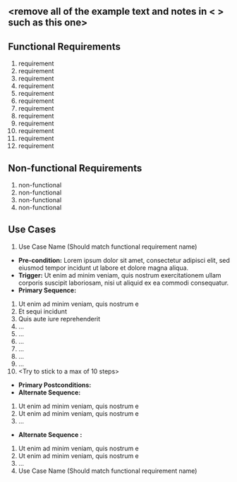 ## <remove all of the example text and notes in < > such as this one>
## Functional Requirements
1. requirement
2. requirement
3. requirement
4. requirement
5. requirement
6. requirement
7. requirement
8. requirement
9. requirement
10. requirement
11. requirement
12. requirement
## Non-functional Requirements
1. non-functional
2. non-functional
3. non-functional
4. non-functional
## Use Cases
1. Use Case Name (Should match functional requirement name)
- **Pre-condition:** <can be a list or short description> Lorem ipsum dolor sit
amet, consectetur adipisci elit, sed eiusmod tempor incidunt ut labore et dolore
magna aliqua.
- **Trigger:** <can be a list or short description> Ut enim ad minim veniam, quis
nostrum exercitationem ullam corporis suscipit laboriosam, nisi ut aliquid ex ea
commodi consequatur.
- **Primary Sequence:**
1. Ut enim ad minim veniam, quis nostrum e
2. Et sequi incidunt
3. Quis aute iure reprehenderit
4. ...
5. ...
6. ...
7. ...
8. ...
9. ...
10. <Try to stick to a max of 10 steps>
- **Primary Postconditions:** <can be a list or short description>
- **Alternate Sequence:** <you can have more than one alternate sequence to
describe multiple issues that may arise>
1. Ut enim ad minim veniam, quis nostrum e
2. Ut enim ad minim veniam, quis nostrum e
3. ...
- **Alternate Sequence <optional>:** <you can have more than one alternate sequence
to describe multiple issues that may arise>
1. Ut enim ad minim veniam, quis nostrum e
2. Ut enim ad minim veniam, quis nostrum e
3. ...
2. Use Case Name (Should match functional requirement name)
